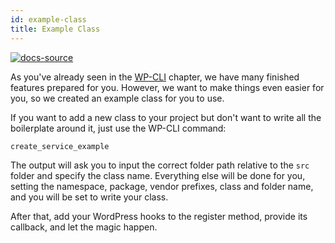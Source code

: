 ```yaml
---
id: example-class
title: Example Class
---
```


[![docs-source](https://img.shields.io/badge/source-eigthshift--libs-blue?style=for-the-badge&logo=php&labelColor=2a2a2a)](https://github.com/infinum/eightshift-libs)

As you've already seen in the [WP-CLI](wp-cli) chapter, we have many finished features prepared for you. However, we want to make things even easier for you, so we created an example class for you to use.

If you want to add a new class to your project but don't want to write all the boilerplate around it, just use the WP-CLI command:

`create_service_example`

The output will ask you to input the correct folder path relative to the `src` folder and specify the class name.
Everything else will be done for you, setting the namespace, package, vendor prefixes, class and folder name, and you will be set to write your class.

After that, add your WordPress hooks to the register method, provide its callback, and let the magic happen.
